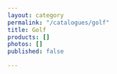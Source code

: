 ```yaml
---
layout: category
permalink: "/catalogues/golf"
title: Golf
products: []
photos: []
published: false

---
```

